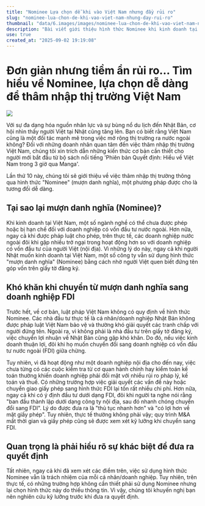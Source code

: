 ```yaml
---
title: "Nominee Lựa chọn dễ khi vào Việt Nam nhưng đầy rủi ro"
slug: "nominee-lua-chon-de-khi-vao-viet-nam-nhung-day-rui-ro"
thumbnail: "data/6.images/images/nominee-lua-chon-de-khi-vao-viet-nam-nhung-day-rui-ro.webp"
description: "Bài viết giới thiệu hình thức Nominee khi kinh doanh tại Việt Nam, lợi ích ban đầu và rủi ro pháp lý, tài chính tiềm ẩn."
use: true
created_at: "2025-09-02 19:19:08"
---
```


# Đơn giản nhưng tiềm ẩn rủi ro… Tìm hiểu về Nominee, lựa chọn dễ dàng để thâm nhập thị trường Việt Nam

![](/images/20250902-00000003-courrier-000-1-view.webp)

Với sự đa dạng hóa nguồn nhân lực và sự bùng nổ du lịch đến Nhật Bản, cơ hội nhìn thấy người Việt tại Nhật cũng tăng lên. Bạn có biết rằng Việt Nam cũng là một đối tác mạnh mẽ trong việc mở rộng thị trường ra nước ngoài không? Đối với những doanh nhân quan tâm đến việc thâm nhập thị trường Việt Nam, chúng tôi xin trích dẫn những kiến thức cơ bản cần thiết cho người mới bắt đầu từ bộ sách nổi tiếng 'Phiên bản Quyết định: Hiểu về Việt Nam trong 3 giờ qua Manga'.

Lần thứ 10 này, chúng tôi sẽ giới thiệu về việc thâm nhập thị trường thông qua hình thức "Nominee" (mượn danh nghĩa), một phương pháp được cho là tương đối dễ dàng.

## Tại sao lại mượn danh nghĩa (Nominee)?

Khi kinh doanh tại Việt Nam, một số ngành nghề có thể chưa được phép hoặc bị hạn chế đối với doanh nghiệp có vốn đầu tư nước ngoài. Hơn nữa, ngay cả khi được pháp luật cho phép, trên thực tế, các doanh nghiệp nước ngoài đôi khi gặp nhiều trở ngại trong hoạt động hơn so với doanh nghiệp có vốn đầu tư của người Việt (nội địa). Vì những lý do này, ngay cả khi người Nhật muốn kinh doanh tại Việt Nam, một số công ty vẫn sử dụng hình thức "mượn danh nghĩa" (Nominee) bằng cách nhờ người Việt quen biết đứng tên góp vốn trên giấy tờ đăng ký.

## Khó khăn khi chuyển từ mượn danh nghĩa sang doanh nghiệp FDI

Trước hết, về cơ bản, luật pháp Việt Nam không có quy định về hình thức Nominee. Các nhà đầu tư thực tế là cá nhân/doanh nghiệp Nhật Bản không được pháp luật Việt Nam bảo vệ và thường khó giải quyết các tranh chấp với người đứng tên. Ngoài ra, vì không phải là nhà đầu tư trên giấy tờ đăng ký, việc chuyển lợi nhuận về Nhật Bản cũng gặp khó khăn. Do đó, nếu việc kinh doanh thuận lợi, đôi khi họ muốn chuyển đổi sang doanh nghiệp có vốn đầu tư nước ngoài (FDI) giữa chừng.

Tuy nhiên, vì đã hoạt động như một doanh nghiệp nội địa cho đến nay, việc chưa từng có các cuộc kiểm tra từ cơ quan hành chính hay kiểm toán kế toán thường khiến doanh nghiệp phải đối mặt với nhiều rủi ro pháp lý, kế toán và thuế. Có những trường hợp việc giải quyết các vấn đề này hoặc chuyển giao giấy phép sang hình thức FDI lại tốn rất nhiều chi phí. Hơn nữa, ngay cả khi có ý định đầu tư dưới dạng FDI, đôi khi người ta nghe nói rằng "ban đầu thành lập dưới dạng công ty nội địa, sau đó nhanh chóng chuyển đổi sang FDI". Lý do được đưa ra là "thủ tục nhanh hơn" và "có lợi hơn về mặt giấy phép". Tuy nhiên, thực tế thường không phải vậy; quy trình M&A mất thời gian và giấy phép cũng sẽ được xem xét kỹ lưỡng khi chuyển sang FDI.

## Quan trọng là phải hiểu rõ sự khác biệt để đưa ra quyết định

Tất nhiên, ngay cả khi đã xem xét các điểm trên, việc sử dụng hình thức Nominee vẫn là trách nhiệm của mỗi cá nhân/doanh nghiệp. Tuy nhiên, trên thực tế, có những trường hợp không cần thiết phải sử dụng Nominee nhưng lại chọn hình thức này do thiếu thông tin. Vì vậy, chúng tôi khuyến nghị bạn nên nghiên cứu kỹ lưỡng trước khi đưa ra quyết định.